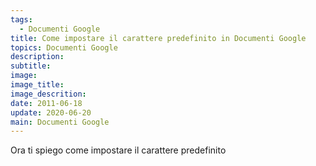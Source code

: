 ```yaml
---
tags:
  - Documenti Google
title: Come impostare il carattere predefinito in Documenti Google
topics: Documenti Google
description:
subtitle:
image:
image_title:
image_descrition:
date: 2011-06-18
update: 2020-06-20
main: Documenti Google
---
```


Ora ti spiego come impostare il carattere predefinito
